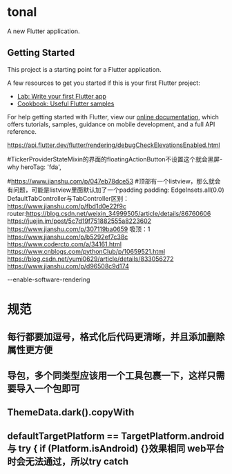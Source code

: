 # tonal

A new Flutter application.

## Getting Started

This project is a starting point for a Flutter application.

A few resources to get you started if this is your first Flutter project:

- [Lab: Write your first Flutter app](https://flutter.dev/docs/get-started/codelab)
- [Cookbook: Useful Flutter samples](https://flutter.dev/docs/cookbook)

For help getting started with Flutter, view our
[online documentation](https://flutter.dev/docs), which offers tutorials,
samples, guidance on mobile development, and a full API reference.

https://api.flutter.dev/flutter/rendering/debugCheckElevationsEnabled.html

#TickerProviderStateMixin的界面的floatingActionButton不设置这个就会黑屏-why
heroTag: 'fda',

#https://www.jianshu.com/p/047eb78dce53
#顶部有一个listview，那么就会有问题，可能是listview里面默认加了一个padding
padding: EdgeInsets.all(0.0)
DefaultTabController与TabController区别：https://www.jianshu.com/p/fbd1d0e22f9c
router:https://blog.csdn.net/weixin_34999505/article/details/86760606 https://juejin.im/post/5c7d19f751882555a8223602
https://www.jianshu.com/p/307119ba0659
吸顶：1
https://www.jianshu.com/p/b5292ef7c38c
https://www.codercto.com/a/34161.html
https://www.cnblogs.com/pythonClub/p/10659521.html
https://blog.csdn.net/yumi0629/article/details/833056272
https://www.jianshu.com/p/d96508c9d174

--enable-software-rendering



# 规范
## 每行都要加逗号，格式化后代码更清晰，并且添加删除属性更方便
## 导包，多个同类型应该用一个工具包裹一下，这样只需要导入一个包即可
## ThemeData.dark().copyWith
## defaultTargetPlatform == TargetPlatform.android  与 try { if (Platform.isAndroid) {}效果相同  web平台时会无法通过，所以try catch